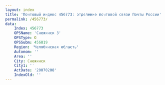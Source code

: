 ```yaml
---
layout: index
title: 'Почтовый индекс 456773: отделение почтовой связи Почты России'
permalink: /456773/
data:
    Index: 456773
    OPSName: 'Снежинск 3'
    OPSType: О
    OPSSubm: 456819
    Region: 'Челябинская область'
    Autonom: ''
    Area: ''
    City: Снежинск
    City1: ''
    ActDate: '20070208'
    IndexOld: ''
---
```


